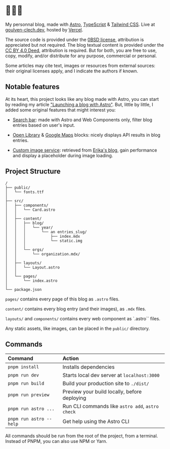 # 👋👋👋

My personnal blog, made with [Astro](https://docs.astro.build), [TypeScript](https://www.typescriptlang.org/) & [Tailwind CSS](https://tailwindcss.com/). Live at [goulven-clech.dev](https://goulven-clech.dev), hosted by [Vercel](https://vercel.com/).

The source code is provided under the [0BSD license](https://spdx.org/licenses/0BSD.html), attribution is appreciated but not required. The blog textual content is provided under the [CC BY 4.0 Deed](https://spdx.org/licenses/CC-BY-4.0.html), attribution is required. But for both, you are free to use, copy, modify, and/or distribute for any purpose, commercial or personal.

Some articles may cite text, images or resources from external sources: their original licenses apply, and I indicate the authors if known.

## Notable features

At its heart, this project looks like any blog made with Astro, you can start by reading my article ["Launching a blog with Astro"](https://goulven-clech.dev/2023/launching-blog-astro). But, little by little, I added some original features that might interest you:

- [Search bar](https://github.com/goulvenclech/goulven-clech.dev/blob/master/src/components/Search.astro): made with Astro and Web Components only, filter blog entries based on user's input.

- [Open Library](https://github.com/goulvenclech/goulven-clech.dev/blob/master/src/components/blocks/BookBlock.astro) & [Google Maps](https://github.com/goulvenclech/goulven-clech.dev/blob/master/src/components/blocks/MapsBlock.astro) blocks: nicely displays API results in blog entries.

- [Custom image service](https://github.com/goulvenclech/goulven-clech.dev/blob/master/src/imageService.ts): retrieved from [Erika's blog](https://erika.florist/), gain performance and display a placeholder during image loading.

## Project Structure

```
/
├── public/
│   └── fonts.ttf
│
├── src/
│   ├── components/
│   │   └── Card.astro
│   │
│   ├── content/
│   │   ├── blog/
│   │   │   └── year/
│   │   │       └── an entries_slug/
│   │   │           ├── index.mdx
│   │   │           └── static.img
│   │   │
│   │   └── orgs/
│   │       └── organization.mdx/
│   │
│   ├── layouts/
│   │   └── Layout.astro
│   │
│   └── pages/
│       └── index.astro
│
└── package.json
```

`pages/` contains every page of this blog as `.astro` files.

`content/` contains every blog entry (and their images), as `.mdx` files.

`layouts/` and `components/` contains every web component as `.astro`` files.

Any static assets, like images, can be placed in the `public/` directory.

## Commands

| Command                 | Action                                           |
| :---------------------- | :----------------------------------------------- |
| `pnpm install`          | Installs dependencies                            |
| `pnpm run dev`          | Starts local dev server at `localhost:3000`      |
| `pnpm run build`        | Build your production site to `./dist/`          |
| `pnpm run preview`      | Preview your build locally, before deploying     |
| `pnpm run astro ...`    | Run CLI commands like `astro add`, `astro check` |
| `pnpm run astro --help` | Get help using the Astro CLI                     |

All commands should be run from the root of the project, from a terminal. Instead of PNPM, you can also use NPM or Yarn.
